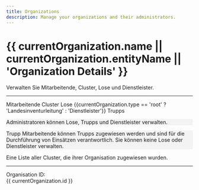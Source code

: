 ```yaml
---
title: Organizations
description: Manage your organizations and their administrators.
---
```


<script setup>
    
    import { onMounted, ref, getCurrentInstance } from 'vue';
    import { createClient } from '@supabase/supabase-js'

    import ListOfOrganizations from '../../components/organizations/ListOfOrganizations.vue';
    import OrganizationsAdmins from '../../components/organizations/OrganizationsAdmins.vue';
    import ListOfTroops from '../../components/organizations/ListOfTroops.vue';
    import ListOfCluster from '../../components/organizations/ListOfCluster.vue';
    import ListOfClusterRecord from '../../components/organizations/ListOfClusterRecord.vue';
    import ListOfLose from '../../components/organizations/ListOfLose.vue';

    import SyncStatus from '../../components/SyncStatus.vue';



    const instance = getCurrentInstance();
    const supabase = instance.appContext.config.globalProperties.$supabase;

    // Get organization from URL query parameter
    const urlParams = new URLSearchParams(window.location.search);
    const organizationId = urlParams.get('organization');

    const permission = ref({});

    const user = ref({});

    const currentOrganization = ref({});

    const tab = ref('3'); // Default tab

    const _getOrganizationById = async (organizationId) => {
        const { data, error } = await supabase.from('organizations').select('*').eq('id', organizationId).single();
        if (error) {
            console.error('Error fetching organization:', error);
            return null;
        }
        return data;
    };

    onMounted(async () => {

        currentOrganization.value = await _getOrganizationById(organizationId);

        const { data: sessionData, error: sessionError } = await supabase.auth.getSession();
        if (sessionError) {
            console.error('Error getting session:', sessionError);
            return;
        }
        if (sessionData && sessionData.session) {
            user.value = sessionData.session.user;

            const { data: permissionData, error: permissionError } = await supabase
                .from('users_permissions')
                .select('*')
                .eq('user_id', user.value.id)
                .eq('organization_id', organizationId)
                .single();

            if (permissionError) {
                console.error('Error fetching user organization:', permissionError);
                return;
            }

            permission.value = permissionData || {};

            if (permission.value.organization_id) {
                currentOrganization.value = await _getOrganizationById(organizationId);
                if (!currentOrganization.value) {
                    console.error('Organization not found for ID:', organizationId);
                }
            } else {
                console.warn('No organization ID found in permissions.');
            }

        }
    });
    const _getChildOrganizationType = () => {
        if (currentOrganization.value.type === 'root') {
            return 'country';
        } else if (currentOrganization.value.type === 'country') {
            return 'provider';
        } else {
            return null;
        }
    }
</script>

<div class="text-center mt-4">
    <h1>
        {{ currentOrganization.name || currentOrganization.entityName || 'Organization Details' }}
    </h1>
    Verwalten Sie Mitarbeitende, Cluster, Lose und Dienstleister.
    <div>
        <SyncStatus />
    </div>
</div>
<hr/>

<v-tabs v-model="tab" align-tabs="center" class="mt-6">
    <v-tab value="1">Mitarbeitende</v-tab>
    <v-tab value="2">Cluster</v-tab>
    <v-tab value="3">Lose</v-tab>
    <v-tab value="4" v-if="currentOrganization.type !== 'provider'">{{currentOrganization.type == 'root' ? 'Landesinventurleitung' : 'Dienstleister'}}</v-tab>
    <v-tab value="5">Trupps</v-tab>
</v-tabs>
<v-tabs-window v-model="tab" class="mt-4">
    <v-tabs-window-item value="1">
        <v-card variant="tonal" class="mb-4">
            <OrganizationsAdmins title="Administratoren" :organization_id="permission.organization_id" :is_admin="permission.is_organization_admin" :showAdmins="true" key="admin" />
            <p class="text-body-2 text-medium-emphasis px-2 my-0" style="background-color:rgba(0, 0, 0, 0.04)">
                Administratoren können Lose, Trupps und Dienstleister verwalten.
            </p>
        </v-card>
        <v-card variant="tonal">
            <OrganizationsAdmins title="Trupp Mitarbeitende" :organization_id="permission.organization_id" :is_admin="permission.is_organization_admin" :showAdmins="false" key="trupp" />
            <p class="text-body-2 text-medium-emphasis px-2 my-0 " style="background-color:rgba(0, 0, 0, 0.04)">
                Trupp Mitarbeitende können Trupps zugewiesen werden und sind für die Durchführung von Einsätzen verantwortlich. Sie können keine Lose oder Dienstleister verwalten.
            </p>
        </v-card>
    </v-tabs-window-item>
    <v-tabs-window-item value="2">
        <p>
            Eine Liste aller Cluster, die ihrer Organisation zugewiesen wurden.
        </p>
        <v-card>
            <ListOfClusterRecord :organization_id="permission.organization_id" />
        </v-card>
    </v-tabs-window-item>
    <v-tabs-window-item value="3">
        <ListOfLose
            v-if="organizationId"
            :organization_id="organizationId" 
            :title="'Lose'" 
            :is_admin="permission.is_organization_admin || false"
            :is_root="currentOrganization.is_root || false"
        />
    </v-tabs-window-item>
    <v-tabs-window-item value="4" v-if="currentOrganization.type !== 'provider'">
        <ListOfOrganizations
            v-if="organizationId && currentOrganization"
            :organization_id="organizationId"
            :type="_getChildOrganizationType()"
            :title="currentOrganization.type == 'root' ? 'Landesinventurleitung' : 'Dienstleister'"
            :is_admin="permission.is_organization_admin || false"
        />
    </v-tabs-window-item>
    <v-tabs-window-item value="5">
        <ListOfTroops 
            v-if="organizationId"
            :organization_id="organizationId" 
            :title="'Trupps'" 
            :is_admin="permission.is_organization_admin || false"
        />
    </v-tabs-window-item>
</v-tabs-window>
<hr/>
<div class="text-center mt-11 " >
    Organisation ID:<br/>
    <span class="text-caption text-grey">{{ currentOrganization.id }}</span>
</div>